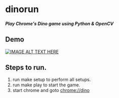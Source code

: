 # dinorun
##### Play Chrome's Dino game using Python & OpenCV


## Demo
[![IMAGE ALT TEXT HERE](http://img.youtube.com/vi/0uoFlpgAE3U/0.jpg)](http://www.youtube.com/watch?v=0uoFlpgAE3U)


## Steps to run.
1. run make setup to perform all setups.
2. run make play to start the game.
3. start chrome and goto [chrome://dino](chrome://dino)
